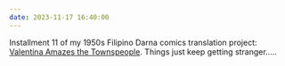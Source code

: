 ```yaml
---
date: 2023-11-17 16:40:00
---
```


Installment 11 of my 1950s Filipino Darna comics translation project: [Valentina Amazes the Townspeople](https://multoghost.wordpress.com/2023/11/17/1950s-darna-valentina-amazes-the-townspeople/). Things just keep getting stranger.....

